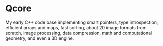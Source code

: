 # Qcore

My early C++ code base implementing smart pointers, type introspection, efficient arrays and maps, fast sorting, about 20 image formats from scratch, image processing, data compression, math and computational geometry, and even a 3D engine.
